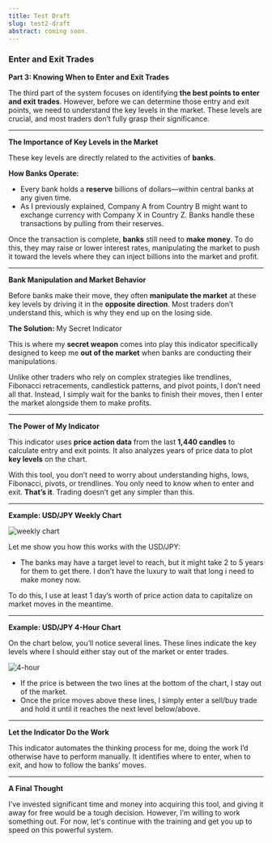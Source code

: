 ```yaml
---
title: Test Draft
slug: test2-draft
abstract: coming soon.
---
```


### Enter and Exit Trades

**Part 3: Knowing When to Enter and Exit Trades**

The third part of the system focuses on identifying **the best points to enter and exit trades**. However, before we can determine those entry and exit points, we need to understand the key levels in the market. These levels are crucial, and most traders don’t fully grasp their significance.

---

**The Importance of Key Levels in the Market**

These key levels are directly related to the activities of **banks**.

**How Banks Operate:**
- Every bank holds a **reserve** billions of dollars—within central banks at any given time.
- As I previously explained, Company A from Country B might want to exchange currency with Company X in Country Z. Banks handle these transactions by pulling from their reserves.


Once the transaction is complete, **banks** still need to **make money**. To do this, they may raise or lower interest rates, manipulating the market to push it toward the levels where they can inject billions into the market and profit.

---

**Bank Manipulation and Market Behavior**

Before banks make their move, they often **manipulate the market** at these key levels by driving it in the **opposite direction**. Most traders don’t understand this, which is why they end up on the losing side.

**The Solution:** My Secret Indicator

This is where my **secret weapon** comes into play this indicator specifically designed to keep me **out of the market** when banks are conducting their manipulations.

Unlike other traders who rely on complex strategies like trendlines, Fibonacci retracements, candlestick patterns, and pivot points, I don’t need all that. Instead, I simply wait for the banks to finish their moves, then I enter the market alongside them to make profits.

---

**The Power of My Indicator**

This indicator uses **price action data** from the last **1,440 candles** to calculate entry and exit points. It also analyzes years of price data to plot **key levels** on the chart.

With this tool, you don’t need to worry about understanding highs, lows, Fibonacci, pivots, or trendlines. You only need to know when to enter and exit. **That’s it**. Trading doesn’t get any simpler than this.

---

**Example: USD/JPY Weekly Chart**

![weekly chart](https://raw.githubusercontent.com/garenthoms/fx/refs/heads/master/image/jpykl.png)

Let me show you how this works with the USD/JPY:

- The banks may have a target level to reach, but it might take 2 to 5 years for them to get there. I don’t have the luxury to wait that long i need to make money now.


To do this, I use at least 1 day’s worth of price action data to capitalize on market moves in the meantime.

---

**Example: USD/JPY 4-Hour Chart**

On the chart below, you’ll notice several lines. These lines indicate the key levels where I should either stay out of the market or enter trades.

![4-hour](https://raw.githubusercontent.com/garenthoms/fx/refs/heads/master/image/jpytl.png)

- If the price is between the two lines at the bottom of the chart, I stay out of the market.
- Once the price moves above these lines, I simply enter a sell/buy trade and hold it until it reaches the next level below/above.

---

**Let the Indicator Do the Work**

This indicator automates the thinking process for me, doing the work I’d otherwise have to perform manually. It identifies where to enter, when to exit, and how to follow the banks’ moves.

---


**A Final Thought**

I’ve invested significant time and money into acquiring this tool, and giving it away for free would be a tough decision. However, I’m willing to work something out. For now, let's continue with the training and get you up to speed on this powerful system.
